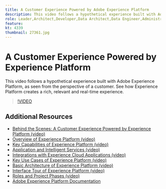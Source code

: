 ```yaml
---
title: A Customer Experience Powered by Adobe Experience Platform
description: This video follows a hypothetical experience built with Adobe Experience Platform, as seen from the perspective of a customer. See how Experience Platform creates a rich, relevant and real-time experience.
role: Leader,Architect,Developer,Data Architect,Data Engineer,Administrator,Business Practitioner
feature: 
kt: 4339
thumbnail: 27361.jpg
---
```


# A Customer Experience Powered by Experience Platform

This video follows a hypothetical experience built with Adobe Experience Platform, as seen from the perspective of a customer. See how Experience Platform creates a rich, relevant and real-time experience.

>[!VIDEO](https://video.tv.adobe.com/v/27361?quality=12&learn=on)

## Additional Resources

* [Behind the Scenes: A Customer Experience Powered by Experience Platform (video)](behind-the-scenes-a-customer-experience-powered-by-experience-platform.md)
* [Overview of Experience Platform (video)](overview.md)
* [Key Capabilities of Experience Platform (video)](key-capabilities.md)
* [Application and Intelligent Services (video)](application-and-intelligent-services.md)
* [Integrations with Experience Cloud Applications (video)](integrations-with-experience-cloud-applications.md)
* [Key Use Cases of Experience Platform (video)](key-use-cases.md)
* [Basic Architecture of Experience Platform (video)](basic-architecture.md)
* [Interface Tour of Experience Platform (video)](interface-tour.md)
* [Roles and Project Phases (video)](roles-and-project-phases.md)
* [Adobe Experience Platform Documentation](https://docs.adobe.com/content/help/en/experience-platform/landing/home.html)